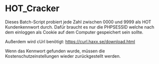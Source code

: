 # HOT_Cracker

Dieses Batch-Script probiert jede Zahl zwischen 0000 und 9999 als HOT Kundenkennwort durch.
Dafür braucht es nur die PHPSESSID welche nach dem einloggen als Cookie auf dem Computer gespeichert sein sollte.

Außerdem wird cUrl benötigt: https://curl.haxx.se/download.html

Wenn das Kennwort gefunden wurde, müssen die Kostenschutzeinstellungen wieder zurückgestellt werden.
